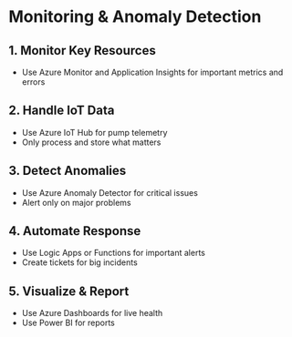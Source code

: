 # Monitoring & Anomaly Detection

## 1. Monitor Key Resources
- Use Azure Monitor and Application Insights for important metrics and errors

## 2. Handle IoT Data
- Use Azure IoT Hub for pump telemetry
- Only process and store what matters

## 3. Detect Anomalies
- Use Azure Anomaly Detector for critical issues
- Alert only on major problems

## 4. Automate Response
- Use Logic Apps or Functions for important alerts
- Create tickets for big incidents

## 5. Visualize & Report
- Use Azure Dashboards for live health
- Use Power BI for reports
